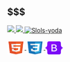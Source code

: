 ## $$$
 <div>
  <a href="https://github.com/slolstrix">
  <img height="180em" src="https://github-readme-stats.vercel.app/api?username=slolstrix&show_icons=true&theme=midnight-purple&include_all_commits=true&count_private=true"/>
  <img height="128em" src="https://github-readme-stats.vercel.app/api/top-langs/?username=slolstrix&layout=compact&langs_count=7&theme=midnight-purple"/>
  <img align="center" alt="Slols-yoda" src=https://i.pinimg.com/originals/ca/15/e3/ca15e394459d9f64e16d80c494405e5b.gif>
</div>
 
<div style="display: inline_block"><br>
  <img align="center" alt="Slols-HTML" height="30" width="40" src="https://raw.githubusercontent.com/devicons/devicon/master/icons/html5/html5-original.svg">
  <img align="center" alt="Slols-CSS" height="30" width="40" src="https://raw.githubusercontent.com/devicons/devicon/master/icons/css3/css3-original.svg">
  <img align="center" alt="Slols-CSS" height="30" width="40" src="https://github.com/devicons/devicon/blob/master/icons/bootstrap/bootstrap-original.svg">
</div>
  
  ##
